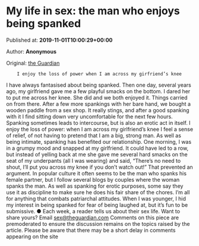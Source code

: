 
# My life in sex: the man who enjoys being spanked

Published at: **2019-11-01T10:00:29+00:00**

Author: **Anonymous**

Original: [the Guardian](https://www.theguardian.com/lifeandstyle/2019/nov/01/my-life-in-sex-man-who-enjoys-being-spanked)


        I enjoy the loss of power when I am across my girfriend’s knee
      
I have always fantasised about being spanked. Then one day, several years ago, my girlfriend gave me a few playful smacks on the bottom. I dared her to put me across her knee. She did and we both enjoyed it.
Things carried on from there. After a few more spankings with her bare hand, we bought a wooden paddle from a sex shop. It really stings, and after a good spanking with it I find sitting down very uncomfortable for the next few hours.
Spanking sometimes leads to intercourse, but is also an erotic act in itself. I enjoy the loss of power: when I am across my girlfriend’s knee I feel a sense of relief, of not having to pretend that I am a big, strong man.
As well as being intimate, spanking has benefited our relationship. One morning, I was in a grumpy mood and snapped at my girlfriend. It could have led to a row, but instead of yelling back at me she gave me several hard smacks on the seat of my underpants (all I was wearing) and said, “There’s no need to shout, I’ll put you across my knee if you don’t watch out!” That prevented an argument.
In popular culture it often seems to be the man who spanks his female partner, but I follow several blogs by couples where the woman spanks the man. As well as spanking for erotic purposes, some say they use it as discipline to make sure he does his fair share of the chores.
I’m all for anything that combats patriarchal attitudes. When I was younger, I hid my interest in being spanked for fear of being laughed at, but it’s fun to be submissive.
● Each week, a reader tells us about their sex life. Want to share yours? Email sex@theguardian.com
Comments on this piece are premoderated to ensure the discussion remains on the topics raised by the article. Please be aware that there may be a short delay in comments appearing on the site
